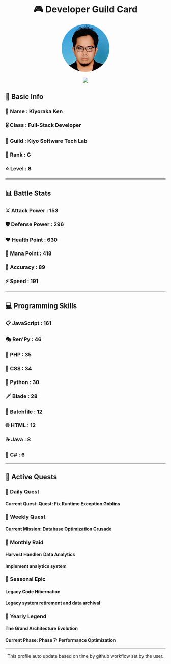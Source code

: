 <div align="center">

# 🎮 Developer Guild Card

<!-- Replace with your profile image -->
<img src="./assets/profile.png" width="150" height="150" style="border-radius: 50%"/>

![](https://komarev.com/ghpvc/?username=Kiyoraka&style=flat)
</div>

##  📌 Basic Info
### 👤 Name : Kiyoraka Ken
### 🎖️ Class : Full-Stack Developer
### 🎪 Guild : Kiyo Software Tech Lab 
### 🔰 Rank : G 
### ⭐ Level : 8

---
## 📊 Battle Stats

### ⚔️ Attack Power  : 153 
### 🛡️ Defense Power : 296 
### ❤️ Health Point  : 630 
### 🔮 Mana Point    : 418 
### 🎯 Accuracy      : 89 
### ⚡ Speed         : 191

---
## 💻 Programming Skills

### 📋 JavaScript : 161
### 🎭 Ren'Py : 46
### 🐘 PHP : 35
### 🎨 CSS : 34
### 🐍 Python : 30
### 🗡️ Blade : 28
### 📝 Batchfile : 12
### 🌐 HTML : 12
### ☕ Java : 8
### 🎯 C# : 6

---
## 📜 Active Quests

### 🌅 Daily Quest

#### Current Quest: Quest: Fix Runtime Exception Goblins

### 📅 Weekly Quest
#### Current Mission: Database Optimization Crusade

### 🌙 Monthly Raid
#### Harvest Handler: Data Analytics
#### Implement analytics system

### 🌠 Seasonal Epic
#### Legacy Code Hibernation
#### Legacy system retirement and data archival

### 👑 Yearly Legend
#### The Grand Architecture Evolution
#### Current Phase: Phase 7: Performance Optimization

---
<div align="center">
  This profile auto update based on time by github workflow set by the user.
</div>